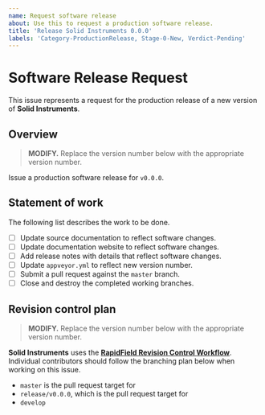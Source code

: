 ```yaml
---
name: Request software release
about: Use this to request a production software release.
title: 'Release Solid Instruments 0.0.0'
labels: 'Category-ProductionRelease, Stage-0-New, Verdict-Pending'
---
```


# Software Release Request

This issue represents a request for the production release of a new version of **Solid Instruments**.

## Overview

> **MODIFY.** Replace the version number below with the appropriate version number.

Issue a production software release for `v0.0.0`.

## Statement of work

The following list describes the work to be done.

- [ ] Update source documentation to reflect software changes.
- [ ] Update documentation website to reflect software changes.
- [ ] Add release notes with details that reflect software changes.
- [ ] Update `appveyor.yml` to reflect new version number.
- [ ] Submit a pull request against the `master` branch.
- [ ] Close and destroy the completed working branches.

## Revision control plan

> **MODIFY.** Replace the version number below with the appropriate version number.
>
**Solid Instruments** uses the [**RapidField Revision Control Workflow**](https://github.com/RapidField/solid-instruments/blob/master/CONTRIBUTING.md#revision-control-strategy). Individual contributors should follow the branching plan below when working on this issue.

- `master` is the pull request target for
- `release/v0.0.0`, which is the pull request target for
- `develop`